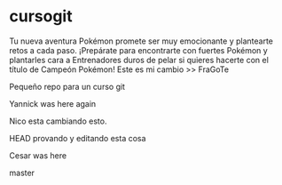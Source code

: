 cursogit
========

Tu nueva aventura Pokémon promete ser muy emocionante y plantearte retos a cada paso. ¡Prepárate para encontrarte con fuertes Pokémon y plantarles cara a Entrenadores duros de pelar si quieres hacerte con el título de Campeón Pokémon!
Este es mi cambio >> FraGoTe

Pequeño repo para un curso git

Yannick was here again

Nico esta cambiando esto.

HEAD
provando y editando esta cosa



Cesar was here


master

